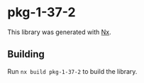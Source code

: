 # pkg-1-37-2

This library was generated with [Nx](https://nx.dev).

## Building

Run `nx build pkg-1-37-2` to build the library.
